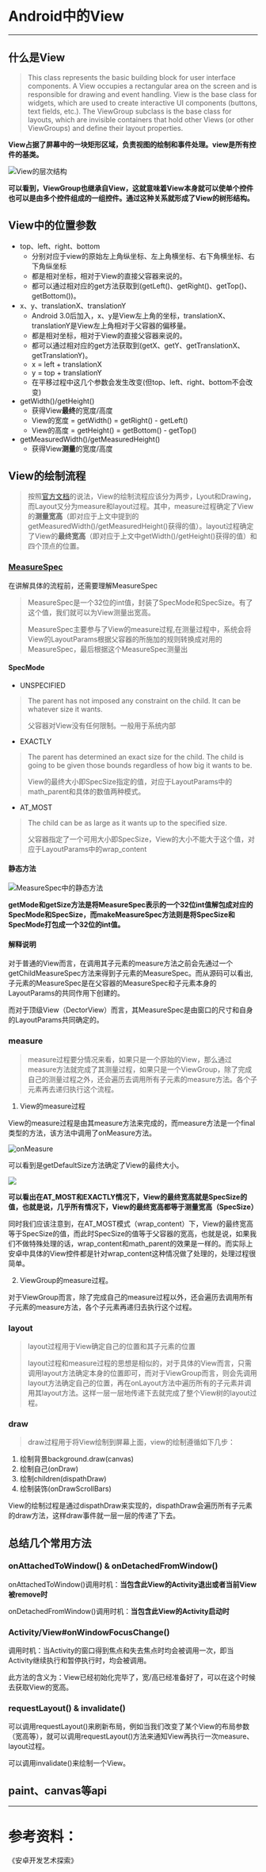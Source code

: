 # Android中的View

***

## 什么是View

> This class represents the basic building block for user interface components. A View occupies a rectangular area on the screen and is responsible for drawing and event handling. View is the base class for widgets, which are used to create interactive UI components (buttons, text fields, etc.). The ViewGroup subclass is the base class for layouts, which are invisible containers that hold other Views (or other ViewGroups) and define their layout properties.

**View占据了屏幕中的一块矩形区域，负责视图的绘制和事件处理。view是所有控件的基类。**

![View的层次结构](https://raw.githubusercontent.com/WecanStudio/Android/master/%E5%9B%BE%E7%89%87/view.png)

**可以看到，ViewGroup也继承自View，这就意味着View本身就可以使单个控件也可以是由多个控件组成的一组控件。通过这种关系就形成了View的树形结构。**

## View中的位置参数
- top、left、right、bottom
	- 分别对应于view的原始左上角纵坐标、左上角横坐标、右下角横坐标、右下角纵坐标
	- 都是相对坐标，相对于View的直接父容器来说的。
	- 都可以通过相对应的get方法获取到(getLeft()、getRight()、getTop()、getBottom())。
- x、y、translationX、translationY
	- Android 3.0后加入，x、y是View左上角的坐标，translationX、translationY是View左上角相对于父容器的偏移量。
	- 都是相对坐标，相对于View的直接父容器来说的。
	- 都可以通过相对应的get方法获取到(getX、getY、getTranslationX、getTranslationY)。
	- x = left + translationX
	- y = top + translationY
	- 在平移过程中这几个参数会发生改变(但top、left、right、bottom不会改变)
- getWidth()/getHeight()
	- 获得View**最终**的宽度/高度
	- View的宽度 = getWidth() = getRight() - getLeft()
	- View的高度 = getHeight() = getBottom() - getTop()
- getMeasuredWidth()/getMeasuredHeight()
	- 获得View**测量**的宽度/高度

## View的绘制流程

> 按照[官方文档](https://developer.android.com/reference/android/view/View.html)的说法，View的绘制流程应该分为两步，Lyout和Drawing，而Layout又分为measure和layout过程。其中，measure过程确定了View的**测量宽高**（即对应于上文中提到的getMeasuredWidth()/getMeasuredHeight()获得的值）。layout过程确定了View的**最终宽高**（即对应于上文中getWidth()/getHeight()获得的值）和四个顶点的位置。

### [MeasureSpec](https://android.googlesource.com/platform/frameworks/base/+/refs/heads/master/core/java/android/view/View.java)

在讲解具体的流程前，还需要理解MeasureSpec

> MeasureSpec是一个32位的int值，封装了SpecMode和SpecSize。有了这个值，我们就可以为View测量出宽高。
> 
> MeasureSpec主要参与了View的measure过程,在测量过程中，系统会将View的LayoutParams根据父容器的所施加的规则转换成对用的MeasureSpec，最后根据这个MeasureSpec测量出


#### SpecMode

- UNSPECIFIED
> The parent has not imposed any constraint on the child. It can be whatever size it wants.
> 
> 父容器对View没有任何限制。一般用于系统内部

- EXACTLY
> The parent has determined an exact size for the child. The child is going to be given those bounds regardless of how big it wants to be.
>
> View的最终大小即SpecSize指定的值，对应于LayoutParams中的math_parent和具体的数值两种模式。

- AT_MOST
> The child can be as large as it wants up to the specified size.
>
> 父容器指定了一个可用大小即SpecSize，View的大小不能大于这个值，对应于LayoutParams中的wrap_content

#### 静态方法
![MeasureSpec中的静态方法](https://raw.githubusercontent.com/WecanStudio/Android/master/%E5%9B%BE%E7%89%87/MeasureSpec%E7%9A%84%E9%9D%99%E6%80%81%E6%96%B9%E6%B3%95.png)

**getMode和getSize方法是将MeasureSpec表示的一个32位int值解包成对应的SpecMode和SpecSize，而makeMeasureSpec方法则是将SpecSize和SpecMode打包成一个32位的int值。**

#### 解释说明

对于普通的View而言，在调用其子元素的measure方法之前会先通过一个getChildMeasureSpec方法来得到子元素的MeasureSpec。而从源码可以看出,子元素的MeasureSpec是在父容器的MeasureSpec和子元素本身的LayoutParams的共同作用下创建的。

而对于顶级View（DectorView）而言，其MeasureSpec是由窗口的尺寸和自身的LayoutParams共同确定的。

### measure

> measure过程要分情况来看，如果只是一个原始的View，那么通过measure方法就完成了其测量过程，如果只是一个ViewGroup，除了完成自己的测量过程之外，还会遍历去调用所有子元素的measure方法。各个子元素再去递归执行这个流程。

1. View的measure过程
	
View的measure过程是由其measure方法来完成的，而measure方法是一个final类型的方法，该方法中调用了onMeasure方法。
	
![onMeasure](https://raw.githubusercontent.com/WecanStudio/Android/master/%E5%9B%BE%E7%89%87/onMeasure.png)

可以看到是getDefaultSize方法确定了View的最终大小。
	
![](https://raw.githubusercontent.com/WecanStudio/Android/master/%E5%9B%BE%E7%89%87/defaultSize.png)

**可以看出在AT_MOST和EXACTLY情况下，View的最终宽高就是SpecSize的值，也就是说，几乎所有情况下，View的最终宽高都等于测量宽高（SpecSize）**
	
同时我们应该注意到，在AT\_MOST模式（wrap_content）下，View的最终宽高等于SpecSize的值，而此时SpecSize的值等于父容器的宽高，也就是说，如果我们不做特殊处理的话，wrap\_content和math\_parent的效果是一样的。而实际上安卓中具体的View控件都是针对wrap\_content这种情况做了处理的，处理过程很简单。
	
2. ViewGroup的measure过程。

对于ViewGroup而言，除了完成自己的measure过程以外，还会遍历去调用所有子元素的measure方法，各个子元素再递归去执行这个过程。

### layout

> layout过程用于View确定自己的位置和其子元素的位置
> 
> layout过程和measure过程的思想是相似的，对于具体的View而言，只需调用layout方法确定本身的位置即可，而对于ViewGroup而言，则会先调用layout方法确定自己的位置，再在onLayout方法中遍历所有的子元素并调用其layout方法。这样一层一层地传递下去就完成了整个View树的layout过程。
> 


### draw

> draw过程用于将View绘制到屏幕上面，view的绘制遵循如下几步：

1. 绘制背景background.draw(canvas)
2. 绘制自己(onDraw)
3. 绘制children(dispathDraw)
4. 绘制装饰(onDrawScrollBars)

View的绘制过程是通过dispathDraw来实现的，dispathDraw会遍历所有子元素的draw方法，这样draw事件就一层一层的传递了下去。


## 总结几个常用方法

### onAttachedToWindow() & onDetachedFromWindow()

onAttachedToWindow()调用时机：**当包含此View的Activity退出或者当前View被remove时**

onDetachedFromWindow()调用时机：**当包含此View的Activity启动时**

### Activity/View#onWindowFocusChange()

调用时机：当Activity的窗口得到焦点和失去焦点时均会被调用一次，即当Activity继续执行和暂停执行时，均会被调用。

此方法的含义为：View已经初始化完毕了，宽/高已经准备好了，可以在这个时候去获取View的宽高。

### requestLayout() & invalidate()

可以调用requestLayout()来刷新布局，例如当我们改变了某个View的布局参数（宽高等），就可以调用requestLayout()方法来通知View再执行一次measure、layout过程。

可以调用invalidate()来绘制一个View。

## paint、canvas等api


***
# 参考资料：

《安卓开发艺术探索》